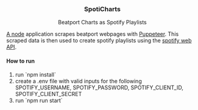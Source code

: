 <p align="center">

  
  <h3 align="center">SpotiCharts</h3>

  <p align="center">
    Beatport Charts as Spotify Playlists
    <br />
    <a href="https://github.com/github_username/repo">
      
  </p>

   A [node](https://nodejs.org/en/) application scrapes beatport webpages with [Puppeteer](https://pptr.dev/). This scraped data is then used to create spotify playlists using the [spotify web API](https://developer.spotify.com/documentation/web-api/).
   
   
</p>


#### How to run

<ol>
  <li> run `npm install` </li>
  <li> create a .env file with valid inputs for the following SPOTIFY_USERNAME, SPOTIFY_PASSWORD, SPOTIFY_CLIENT_ID, SPOTIFY_CLIENT_SECRET</li>
  <li> run `npm run start`</li>
 </ol>
